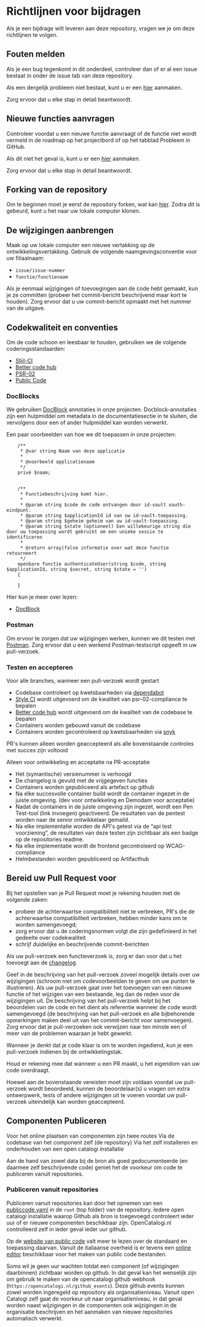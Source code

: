 # Richtlijnen voor bijdragen

Als je een bijdrage wilt leveren aan deze repository, vragen we je om deze richtlijnen te volgen.

## Fouten melden
Als je een bug tegenkomt in dit onderdeel, controleer dan of er al een issue bestaat in onder de issue tab van deze repository.

Als een dergelijk probleem niet bestaat, kunt u er een [hier](/../../issues/new?assignees=&labels=&template=bug_report.md&title=) aanmaken.

Zorg ervoor dat u elke stap in detail beantwoordt.

## Nieuwe functies aanvragen
Controleer voordat u een nieuwe functie aanvraagt ​​of de functie niet wordt vermeld in de roadmap op het projectbord of op het tabblad Probleem in GitHub.

Als dit niet het geval is, kunt u er een [hier](/../../issues/new?assignees=&labels=&template=feature_request.md&title=) aanmaken.

Zorg ervoor dat u elke stap in detail beantwoordt.

## Forking van de repository
Om te beginnen moet je eerst de repository forken, wat kan [hier](/../../fork).
Zodra dit is gebeurd, kunt u het naar uw lokale computer klonen.

## De wijzigingen aanbrengen
Maak op uw lokale computer een nieuwe vertakking op de ontwikkelingsvertakking.
Gebruik de volgende naamgevingsconventie voor uw filiaalnaam:
- `issue/issue-nummer`
- `functie/functienaam`

Als je eenmaal wijzigingen of toevoegingen aan de code hebt gemaakt, kun je ze committen (probeer het commit-bericht beschrijvend maar kort te houden).
Zorg ervoor dat u uw commit-bericht opmaakt met het nummer van de uitgave.

## Codekwaliteit en conventies
Om de code schoon en leesbaar te houden, gebruiken we de volgende coderingsstandaarden:
- [Stijl-CI](https://styleci.io/)
- [Better code hub](https://bettercodehub.com/repositories)
- [PSR-02](https://docs.opnsense.org/development/guidelines/psr2.html)
- [Public Code](https://publiccode.net/)

### DocBlocks
We gebruiken [DocBlock](https://en.wikipedia.org/wiki/Docblock) annotaties in onze projecten.
Docblock-annotaties zijn een hulpmiddel om metadata in de documentatiesectie in te sluiten, die vervolgens door een of ander hulpmiddel kan worden verwerkt.

Een paar voorbeelden van hoe we dit toepassen in onze projecten:

```vue'
    /**
     * @var string Naam van deze applicatie
     *
     * @voorbeeld applicatienaam
     */
    privé $naam;


    /**
     * Functiebeschrijving komt hier.
     *
     * @param string $code de code ontvangen door id-vault oauth-eindpunt.
     * @param string $applicationId id van uw id-vault-toepassing.
     * @param string $geheim geheim van uw id-vault-toepassing.
     * @param string $state (optioneel) Een willekeurige string die door uw toepassing wordt gebruikt om een ​​unieke sessie te identificeren
     *
     * @return array|false informatie over wat deze functie retourneert
     */
    openbare functie authenticateUser(string $code, string $applicationId, string $secret, string $state = '')
    {

    }
```

Hier kun je meer over lezen:
- [DocBlock](https://en.wikipedia.org/wiki/Docblock)

### Postman
Om ervoor te zorgen dat uw wijzigingen werken, kunnen we dit testen met [Postman](https://www.postman.com/).
Zorg ervoor dat u een werkend Postman-testscript opgeeft in uw pull-verzoek.

### Testen en accepteren
Voor alle branches, wanneer een pull-verzoek wordt gestart
- Codebase controleert op kwetsbaarheden via [dependabot](https://github.com/dependabot)
- [Style CI](https://styleci.io/) wordt uitgevoerd om de kwaliteit van psr-02-compliance te bepalen
- [Better code hub](https://www.bettercodehub.com/) wordt uitgevoerd om de kwaliteit van de codebase te bepalen
- Containers worden gebouwd vanuit de codebase
- Containers worden gecontroleerd op kwetsbaarheden via [snyk](https://snyk.io/)

PR's kunnen alleen worden geaccepteerd als alle bovenstaande controles met succes zijn voltooid

Alleen voor ontwikkeling en acceptatie na PR-acceptatie
- Het (symantische) versienummer is verhoogd
- De changelog is gevuld met de vrijgegeven functies
- Containers worden gepubliceerd als artefact op github
- Na elke succesvolle container build wordt de container ingezet in de juiste omgeving. (dev voor ontwikkeling en Demodam voor acceptatie)
- Nadat de containers in de juiste omgeving zijn ingezet, wordt een Pen Test-tool (link invoegen) geactiveerd. De resultaten van de pentest worden naar de senior ontwikkelaar gemaild.
- Na elke implementatie worden de API's getest via de “api test voorziening”, de resultaten van deze testen zijn zichtbaar als een badge op de repositories readme.
- Na elke implementatie wordt de frontend gecontroleerd op WCAG-compliance
- Helmbestanden worden gepubliceerd op Artifacthub


## Bereid uw Pull Request voor

Bij het opstellen van je Pull Request moet je rekening houden met de volgende zaken:
- probeer de achterwaartse compatibiliteit niet te verbreken, PR's die de achterwaartse compatibiliteit verbreken, hebben minder kans om te worden samengevoegd;
- zorg ervoor dat u de coderingsnormen volgt die zijn gedefinieerd in het gedeelte over codekwaliteit
- schrijf duidelijke en beschrijvende commit-berichten

Als uw pull-verzoek een functieverzoek is, zorg er dan voor dat u het toevoegt aan de [changelog](CHANGELOG.md).

Geef in de beschrijving van het pull-verzoek zoveel mogelijk details over uw wijzigingen (schroom niet om codevoorbeelden te geven om uw punten te illustreren). Als uw pull-verzoek gaat over het toevoegen van een nieuwe functie of het wijzigen van een bestaande, leg dan de reden voor de wijzigingen uit. De beschrijving van het pull-verzoek helpt bij het beoordelen van de code en het dient als referentie wanneer de code wordt samengevoegd (de beschrijving van het pull-verzoek en alle bijbehorende opmerkingen maken deel uit van het commit-bericht voor samenvoegen).
Zorg ervoor dat je pull-verzoeken ook verwijzen naar ten minste een of meer van de problemen waaraan je hebt gewerkt.

Wanneer je denkt dat je code klaar is om te worden ingediend, kun je een pull-verzoek indienen bij de ontwikkelingstak.

Houd er rekening mee dat wanneer u een PR maakt, u het eigendom van uw code overdraagt.

Hoewel aan de bovenstaande vereisten moet zijn voldaan voordat uw pull-verzoek wordt beoordeeld, kunnen de beoordelaar(s) u vragen om extra ontwerpwerk, tests of andere wijzigingen uit te voeren voordat uw pull-verzoek uiteindelijk kan worden geaccepteerd.

## Componenten Publiceren
Voor het online plaatsen van componenten zijn twee routes
Via de codebase van het component zelf (de repository)
Via het zelf installeren en onderhouden van een open catalogi installatie

Aan de hand van zowel data bij de bron als goed gedocumenteerde (en daarmee zelf beschrijvende code) geniet het de voorkeur om code te publiceren vanuit repositories.

### Publiceren vanuit repositories

Publiceren vanuit repositories kan door het opnemen van een [publiccode.yaml](https://yml.publiccode.tools/schema.core.html#top-level-keys-and-sections) in de `root` (top folder) van de repository. Iedere open catalogi installatie waarop Github als bron is toegevoegd controleert ieder uur of er nieuwe componenten beschikbaar zijn. OpenCatalogi.nl controlleerd zelf in ieder geval ieder uur github.

Op de [website van public code](https://developers.italia.it/en/reuse) valt meer te lezen over de standaard en toepassing daarvan. Vanuit de italiaanse overheid is er tevens een [online editor](https://publiccode-editor.developers.italia.it/) beschikbaar voor het maken van public code bestanden.

Soms wil je geen uur wachten totdat een component (of wijzigingen daarbinnen) zichtbaar worden op github. In dat geval kan het wenselijk zijn om gebruik te maken van de opencatalogi github webhook (`https://opencatalogi.nl/github_events`). Deze github events kunnen zowel worden ingeregeld op repository als organisatieniveau. Vanuit open Catalogi zelf gaat de voorkeur uit naar organisatieniveau, in dat geval worden naast wijzigingen in de componenten ook wijzigingen in de organisatie beschrijven en het aanmaken van nieuwe repositories automatisch verwerkt. 
